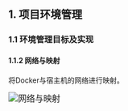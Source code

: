 ## 1. 项目环境管理
### 1.1 环境管理目标及实现
#### 1.1.2 网络与映射

将Docker与宿主机的网络进行映射。

<img src="https://image.eula.club/quantum/网络与映射.png" alt="网络与映射" style="zoom:120%;" />
